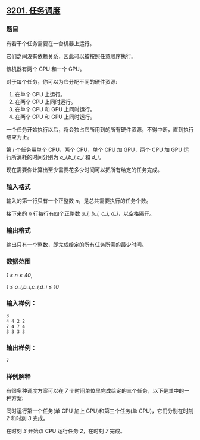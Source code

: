 ## [3201. 任务调度](https://www.acwing.com/problem/content/3204/)

### 题目

有若干个任务需要在一台机器上运行。

它们之间没有依赖关系，因此可以被按照任意顺序执行。

该机器有两个 CPU 和一个 GPU。

对于每个任务，你可以为它分配不同的硬件资源:

1. 在单个 CPU 上运行。
2. 在两个 CPU 上同时运行。
3. 在单个 CPU 和 GPU 上同时运行。
4. 在两个 CPU 和 GPU 上同时运行。

一个任务开始执行以后，将会独占它所用到的所有硬件资源，不得中断，直到执行结束为止。

第 *i* 个任务用单个 CPU，两个 CPU，单个 CPU 加 GPU，两个 CPU 加 GPU 运行所消耗的时间分别为 *a_i,b_i,c_i* 和 *d_i*。

现在需要你计算出至少需要花多少时间可以把所有给定的任务完成。

### 输入格式

输入的第一行只有一个正整数 *n*，是总共需要执行的任务个数。

接下来的 *n* 行每行有四个正整数 *a_i, b_i, c_i, d_i*，以空格隔开。

### 输出格式

输出只有一个整数，即完成给定的所有任务所需的最少时间。

### 数据范围

*1 ≤ n ≤ 40*,

*1 ≤ a_i,b_i,c_i,d_i ≤ 10*

### 输入样例：

```
3
4 4 2 2
7 4 7 4
3 3 3 3
```

### 输出样例：

```
7
```

### 样例解释

有很多种调度方案可以在 *7* 个时间单位里完成给定的三个任务，以下是其中的一种方案:

同时运行第一个任务(单 CPU 加上 GPU)和第三个任务(单 CPU)，它们分别在时刻 *2* 和时刻 *3* 完成。

在时刻 *3* 开始双 CPU 运行任务 *2*，在时刻 *7* 完成。
